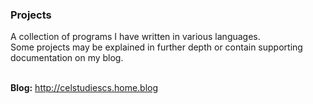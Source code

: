 <h3>Projects</h3>
<p>A collection of programs I have written in various languages. </br>
Some projects may be explained in further depth or contain supporting documentation on my blog. </br> </br>

<b>Blog:</b> http://celstudiescs.home.blog </br>
</p>
